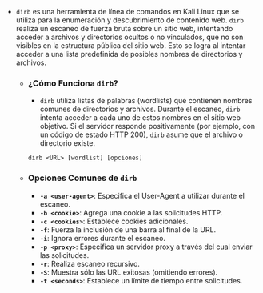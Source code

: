 - `dirb` es una herramienta de línea de comandos en Kali Linux que se utiliza para la enumeración y descubrimiento de contenido web. `dirb` realiza un escaneo de fuerza bruta sobre un sitio web, intentando acceder a archivos y directorios ocultos o no vinculados, que no son visibles en la estructura pública del sitio web. Esto se logra al intentar acceder a una lista predefinida de posibles nombres de directorios y archivos.
	- ### ¿Cómo Funciona `dirb`?

		- `dirb` utiliza listas de palabras (wordlists) que contienen nombres comunes de directorios y archivos. Durante el escaneo, `dirb` intenta acceder a cada uno de estos nombres en el sitio web objetivo. Si el servidor responde positivamente (por ejemplo, con un código de estado HTTP 200), `dirb` asume que el archivo o directorio existe.
		```
		dirb <URL> [wordlist] [opciones]
		```
	- ### Opciones Comunes de `dirb`

		- **`-a <user-agent>`**: Especifica el User-Agent a utilizar durante el escaneo.
		- **`-b <cookie>`**: Agrega una cookie a las solicitudes HTTP.
		- **`-c <cookies>`**: Establece cookies adicionales.
		- **`-f`**: Fuerza la inclusión de una barra al final de la URL.
		- **`-i`**: Ignora errores durante el escaneo.
		- **`-p <proxy>`**: Especifica un servidor proxy a través del cual enviar las solicitudes.
		- **`-r`**: Realiza escaneo recursivo.
		- **`-S`**: Muestra sólo las URL exitosas (omitiendo errores).
		- **`-t <seconds>`**: Establece un límite de tiempo entre solicitudes.